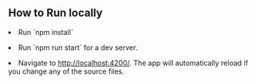 ## How to Run locally
<p><li>Run `npm install` </li></p>
<p><li>Run `npm run start` for a dev server.</li></p>
<p><li>Navigate to <a href="http://localhost:4200/" target="_blank">http://localhost:4200/</a>. The app will automatically reload if you change any of the source files.</li></p>
